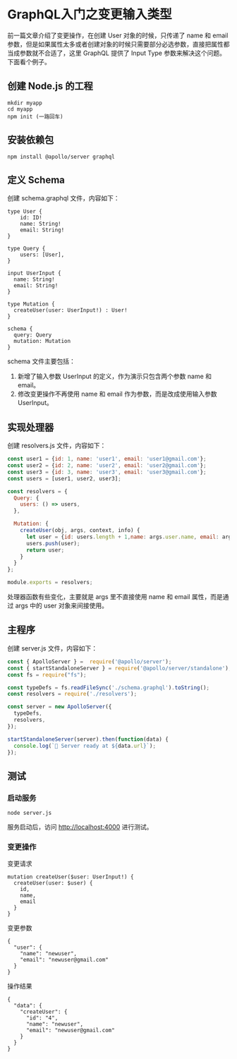 # GraphQL入门之变更输入类型

前一篇文章介绍了变更操作，在创建 User 对象的时候，只传递了 name 和 email 参数，但是如果属性太多或者创建对象的时候只需要部分必选参数，直接把属性都当成参数就不合适了，这里 GraphQL 提供了 Input Type 参数来解决这个问题。下面看个例子。

## 创建 Node.js 的工程

```shell
mkdir myapp
cd myapp
npm init (一路回车)
```

## 安装依赖包

```shell
npm install @apollo/server graphql
```

## 定义 Schema

创建 schema.graphql 文件，内容如下：

```shell
type User {
    id: ID!
    name: String!
    email: String!
}

type Query {
    users: [User],
}

input UserInput {
  name: String!
  email: String!
}

type Mutation {
  createUser(user: UserInput!) : User!
}

schema {
  query: Query
  mutation: Mutation
}
```

schema 文件主要包括：

1. 新增了输入参数 UserInput 的定义，作为演示只包含两个参数 name 和 email。
2. 修改变更操作不再使用 name 和 email 作为参数，而是改成使用输入参数 UserInput。

## 实现处理器

创建 resolvers.js 文件，内容如下：

``` javascript
const user1 = {id: 1, name: 'user1', email: 'user1@gmail.com'};
const user2 = {id: 2, name: 'user2', email: 'user2@gmail.com'};
const user3 = {id: 3, name: 'user3', email: 'user3@gmail.com'};
const users = [user1, user2, user3];

const resolvers = {
  Query: {
    users: () => users,
  },

  Mutation: {
    createUser(obj, args, context, info) {
      let user = {id: users.length + 1,name: args.user.name, email: args.user.email};
      users.push(user);
      return user;
    }
  }
};

module.exports = resolvers;
```

处理器函数有些变化，主要就是 args 里不直接使用 name 和 email 属性，而是通过 args 中的 user 对象来间接使用。

## 主程序

创建 server.js 文件，内容如下：

``` javascript
const { ApolloServer } =  require('@apollo/server');
const { startStandaloneServer } = require('@apollo/server/standalone');
const fs = require("fs");

const typeDefs = fs.readFileSync('./schema.graphql').toString();
const resolvers = require('./resolvers');

const server = new ApolloServer({
  typeDefs,
  resolvers,
});

startStandaloneServer(server).then(function(data) {
  console.log(`🚀 Server ready at ${data.url}`);
});
```

## 测试

### 启动服务

```shell
node server.js
```

服务启动后，访问 [http://localhost:4000](http://localhost:4000) 进行测试。

### 变更操作

变更请求

```shell
mutation createUser($user: UserInput!) {
  createUser(user: $user) {
    id,
    name,
    email
  }
}
```

变更参数

```shell
{
  "user": {
    "name": "newuser",
    "email": "newuser@gmail.com"
  }
}
```

操作结果

```shell
{
  "data": {
    "createUser": {
      "id": "4",
      "name": "newuser",
      "email": "newuser@gmail.com"
    }
  }
}
```